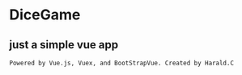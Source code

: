 # DiceGame

## just a simple vue app
```
Powered by Vue.js, Vuex, and BootStrapVue. Created by Harald.C
```
